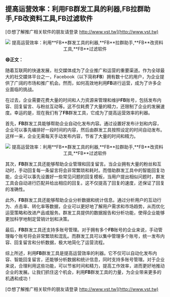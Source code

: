 ## **提高运营效率：利用**FB**群发工具的利器,**FB**拉群助手,**FB**改资料工具,**FB**过滤软件**

[😍想了解推广相关软件的朋友请登录 http://www.vst.tw](http://www.vst.tw)

 <center><img src="https://vst.tw/MP4/tuiguang/png/3.png" alt="提高运营效率：利用**FB**群发工具的利器,**FB**拉群助手,**FB**改资料工具,**FB**过滤软件"></center>

**😄正文：**

随着互联网的快速发展，社交媒体成为了企业推广和运营的重要渠道。作为全球最大的社交媒体平台之一，Facebook（以下简称**FB**）拥有数十亿的用户，为企业提供了广阔的市场和推广机会。然而，如何高效地利用**FB**进行运营，成为了许多企业面临的挑战。

在过去，企业需要花费大量的时间和人力资源来管理和维护**FB**账号，包括发布内容、回复留言、与粉丝互动等。这不仅耗费了大量的精力，还限制了企业的发展速度。幸运的是，现在我们有了**FB**群发工具，它成为了提高运营效率的利器。

首先，**FB**群发工具能够帮助企业自动化发布内容。通过设置好发布计划和内容，企业可以事先编排好一段时间的内容，然后由群发工具按照设定的时间自动发布。这样一来，企业无需每天手动发布内容，节省了大量的时间和精力。

 <center><img src="https://vst.tw/MP4/tuiguang/png/6.png" alt="提高运营效率：利用**FB**群发工具的利器,**FB**拉群助手,**FB**改资料工具,**FB**过滤软件"></center>

其次，**FB**群发工具还能够帮助企业管理和回复留言。当企业拥有大量的粉丝和互动时，手动回复每一条留言将会非常繁琐和耗时。而借助群发工具中的智能回复功能，企业可以事先设置好一些常见问题的回复模板，当用户提出相似问题时，群发工具会自动进行匹配并给出相应的回复。这不仅提高了回复的速度，还保证了回复的准确性。

此外，**FB**群发工具还能够帮助企业分析数据和统计信息。通过分析用户的互动行为、点击率、转化率等数据，企业可以更好地了解用户需求和市场趋势，从而优化运营策略和改进产品或服务。群发工具提供的数据报告和分析功能，使得企业能够更加科学地制定营销计划和决策。

最后，**FB**群发工具还支持多账号管理。对于拥有多个**FB**账号的企业来说，手动管理每个账号将会非常繁琐和混乱。而群发工具可以集中管理多个账号，统一发布内容、回复留言和分析数据，极大地简化了运营流程。

综上所述，利用**FB**群发工具是提高运营效率的利器。它不仅可以自动化发布内容、智能回复留言，还能够分析数据和统计信息，同时支持多账号管理。对于企业来说，合理利用这些功能，可以节省时间和精力，提高工作效率，进而更好地推动企业的发展。让我们抓住这个机会，利用**FB**群发工具的力量，为企业带来更多的机遇和成功！

[😍想了解推广相关软件的朋友请登录 http://www.vst.tw](http://www.vst.tw)



